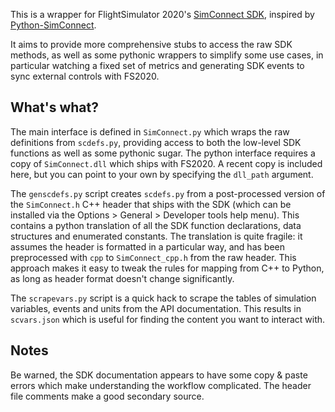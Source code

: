 This is a wrapper for FlightSimulator 2020's
[SimConnect SDK](https://docs.flightsimulator.com/html/index.htm?#t=Programming_Tools%2FSimConnect%2FSimConnect_SDK.htm),
inspired by [Python-SimConnect](https://github.com/odwdinc/Python-SimConnect).

It aims to provide more comprehensive stubs to access the raw SDK methods,
as well as some pythonic wrappers to simplify some use cases,
in particular watching a fixed set of metrics and generating SDK
events to sync external controls with FS2020.

What's what?
---

The main interface is defined in `SimConnect.py` which wraps the raw
definitions from `scdefs.py`, providing access to both the low-level
SDK functions as well as some pythonic sugar.
The python interface requires a copy of `SimConnect.dll`
which ships with FS2020.  A recent copy is included here, but
you can point to your own by specifying the `dll_path` argument.

The `genscdefs.py` script creates `scdefs.py` from a post-processed
version of the `SimConnect.h` C++ header that ships with the SDK
(which can be installed via the Options > General > Developer tools help menu).
This contains a python translation of all the SDK function declarations, data structures
and enumerated constants.  The translation is quite fragile:
it assumes the header is formatted in a particular way, and has been
preprocessed with `cpp` to `SimConnect_cpp.h` from the raw header.
This approach makes it easy to tweak the rules for mapping from C++
to Python, as long as header format doesn't change significantly.

The `scrapevars.py` script is a quick hack to scrape the tables of
simulation variables, events and units from the API documentation.
This results in `scvars.json` which is useful for finding the content
you want to interact with.

Notes
---

Be warned, the SDK documentation appears to have some copy & paste errors
which make understanding the workflow complicated.  The header file comments
make a good secondary source.
